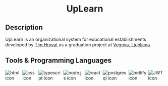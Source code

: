 <h1 align="center">UpLearn</h1>

## Description

UpLearn is an organizational system for educational establishments developed by [Tim Hrovat](https://timhrovat.com) as a graduation project at [Vegova, Ljubljana](https://www.vegova.si).

## Tools & Programming Languages

<div style="display: flex; gap: 5px; justify-content: center;">
    <img src="https://img.shields.io/badge/HTML5-E34F26?style=for-the-badge&logo=html5&logoColor=white" alt="html icon" />
    <img src="https://img.shields.io/badge/CSS3-1572B6?style=for-the-badge&logo=css3&logoColor=white" alt="css icon" />
    <img src="https://img.shields.io/badge/TypeScript-007ACC?style=for-the-badge&logo=typescript&logoColor=white" alt="typescript icon" />
    <img src="https://img.shields.io/badge/Node.js-43853D?style=for-the-badge&logo=node.js&logoColor=white" alt="node.js icon" />
    <img src="https://img.shields.io/badge/React-20232A?style=for-the-badge&logo=react&logoColor=61DAFB" alt="react icon" />
    <img src="https://img.shields.io/badge/PostgreSQL-316192?style=for-the-badge&logo=postgresql&logoColor=white" alt="postgresql icon" />
    <img src="https://img.shields.io/badge/Netlify-00C7B7?style=for-the-badge&logo=netlify&logoColor=white" alt="netlify icon" />
    <img src="https://img.shields.io/badge/json%20web%20tokens-323330?style=for-the-badge&logo=json-web-tokens&logoColor=pink" alt="JWT icon"
</div>
